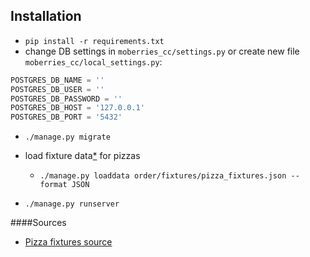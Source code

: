 ## Installation

- `pip install -r requirements.txt`
- change DB settings in `moberries_cc/settings.py` or create new file `moberries_cc/local_settings.py`:

```python
POSTGRES_DB_NAME = ''
POSTGRES_DB_USER = ''
POSTGRES_DB_PASSWORD = ''
POSTGRES_DB_HOST = '127.0.0.1'
POSTGRES_DB_PORT = '5432'
```


- `./manage.py migrate`
- load fixture data[*](#Sources) for pizzas

    - `./manage.py loaddata order/fixtures/pizza_fixtures.json --format JSON` 

- `./manage.py runserver`


####Sources
- [Pizza fixtures source](https://en.wikipedia.org/wiki/List_of_pizza_varieties_by_country#Malta)